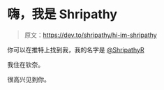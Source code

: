 # 嗨，我是 Shripathy

> 原文：<https://dev.to/shripathy/hi-im-shripathy>

你可以在推特上找到我，我的名字是 [@ShripathyR](https://twitter.com/ShripathyR)

我住在钦奈。

很高兴见到你。